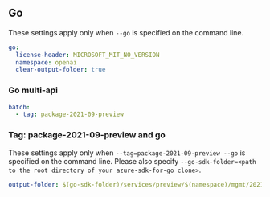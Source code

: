 ## Go

These settings apply only when `--go` is specified on the command line.

``` yaml $(go)
go:
  license-header: MICROSOFT_MIT_NO_VERSION
  namespace: openai
  clear-output-folder: true
```

### Go multi-api

``` yaml $(go) && $(multiapi)
batch:
  - tag: package-2021-09-preview
```

### Tag: package-2021-09-preview and go

These settings apply only when `--tag=package-2021-09-preview --go` is specified on the command line.
Please also specify `--go-sdk-folder=<path to the root directory of your azure-sdk-for-go clone>`.

``` yaml $(tag) == 'package-2021-09-preview' && $(go)
output-folder: $(go-sdk-folder)/services/preview/$(namespace)/mgmt/2021-09-01-preview/$(namespace)
```